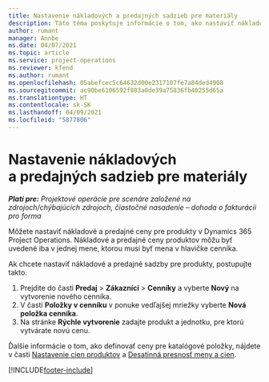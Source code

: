 ```yaml
---
title: Nastavenie nákladových a predajných sadzieb pre materiály
description: Táto téma poskytuje informácie o tom, ako nastaviť nákladové a predajné sadzby pre materiály použité na projektoch.
author: rumant
manager: Annbe
ms.date: 04/07/2021
ms.topic: article
ms.service: project-operations
ms.reviewer: kfend
ms.author: rumant
ms.openlocfilehash: 05abefcec5c64632d00e2317107fe7a84ded4908
ms.sourcegitcommit: ac90be6106592f883a0de39a75836fb40255d65a
ms.translationtype: HT
ms.contentlocale: sk-SK
ms.lasthandoff: 04/09/2021
ms.locfileid: "5877806"
---
```

# <a name="set-up-cost-and-sales-rates-for-materials"></a>Nastavenie nákladových a predajných sadzieb pre materiály

_**Platí pre:** Projektové operácie pre scenáre založené na zdrojoch/chýbajúcich zdrojoch, čiastočné nasadenie – dohoda o fakturácii pro forma_

Môžete nastaviť nákladové a predajné ceny pre produkty v Dynamics 365 Project Operations. Nákladové a predajné ceny produktov môžu byť uvedené iba v jednej mene, ktorou musí byť mena v hlavičke cenníka.

Ak chcete nastaviť nákladové a predajné sadzby pre produkty, postupujte takto. 

1. Prejdite do časti **Predaj** > **Zákazníci** > **Cenníky** a vyberte **Nový** na vytvorenie nového cenníka. 
2. V časti **Položky v cenníku** v ponuke vedľajšej mriežky vyberte **Nová položka cenníka**. 
3. Na stránke **Rýchle vytvorenie** zadajte produkt a jednotku, pre ktorú vytvárate novú cenu.

Ďalšie informácie o tom, ako definovať ceny pre katalógové položky, nájdete v časti [Nastavenie cien produktov](https://docs.microsoft.com/dynamics365/sales-enterprise/create-price-lists-price-list-items-define-pricing-products) a [Desatinná presnosť meny a cien](https://docs.microsoft.com/dynamics365/sales-enterprise/decimal-precision-currency-pricing).

[!INCLUDE[footer-include](../includes/footer-banner.md)]
